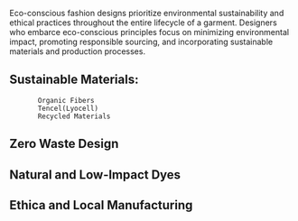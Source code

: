 Eco-conscious fashion designs prioritize environmental sustainability and ethical practices throughout the entire lifecycle of a garment. Designers who embarce eco-conscious principles focus on minimizing environmental impact, promoting responsible sourcing, and incorporating sustainable materials and production processes.

## Sustainable Materials:
           Organic Fibers
           Tencel(Lyocell)
           Recycled Materials

## Zero Waste Design

## Natural and Low-Impact Dyes

## Ethica and Local Manufacturing
